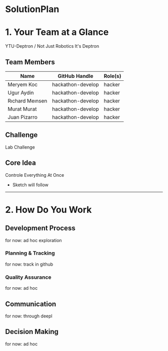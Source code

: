 # SolutionPlan

# 1. Your Team at a Glance

YTU-Deptron / Not Just Robotics It's Deptron

## Team Members  
| Name | GitHub Handle | Role(s) |
|-------|---------------|---------|
| Meryem Koc | hackathon-develop | hacker |
| Ugur Aydin | hackathon-develop | hacker |
| Rıchard Meınsen | hackathon-develop | hacker |
| Murat Murat | hackathon-develop | hacker |
| Juan Pizarro | hackathon-develop | hacker |

## Challenge  
Lab Challenge

## Core Idea  
Controle Everything At Once 

- Sketch will follow

---

# 2. How Do You Work

## Development Process  

for now: ad hoc exploration 

### Planning & Tracking  

for now: track in github 

### Quality Assurance  

for now: ad hoc

## Communication  

for now: through deepl

## Decision Making  

for now: ad hoc

